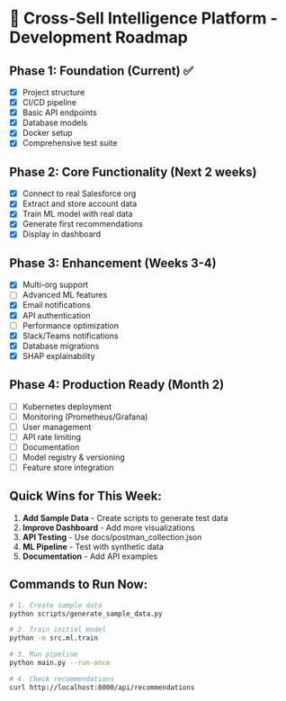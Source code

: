 # 🚀 Cross-Sell Intelligence Platform - Development Roadmap

## Phase 1: Foundation (Current) ✅
- [x] Project structure
- [x] CI/CD pipeline
- [x] Basic API endpoints
- [x] Database models
- [x] Docker setup
- [x] Comprehensive test suite

## Phase 2: Core Functionality (Next 2 weeks)
- [x] Connect to real Salesforce org
- [x] Extract and store account data
- [x] Train ML model with real data
- [x] Generate first recommendations
- [x] Display in dashboard

## Phase 3: Enhancement (Weeks 3-4)
- [x] Multi-org support
- [ ] Advanced ML features
- [x] Email notifications
- [x] API authentication
- [ ] Performance optimization
- [x] Slack/Teams notifications
- [x] Database migrations
- [x] SHAP explainability

## Phase 4: Production Ready (Month 2)
- [ ] Kubernetes deployment
- [ ] Monitoring (Prometheus/Grafana)
- [ ] User management
- [ ] API rate limiting
- [ ] Documentation
- [ ] Model registry & versioning
- [ ] Feature store integration

## Quick Wins for This Week:
1. **Add Sample Data** - Create scripts to generate test data
2. **Improve Dashboard** - Add more visualizations
3. **API Testing** - Use docs/postman_collection.json
4. **ML Pipeline** - Test with synthetic data
5. **Documentation** - Add API examples

## Commands to Run Now:
```bash
# 1. Create sample data
python scripts/generate_sample_data.py

# 2. Train initial model
python -m src.ml.train

# 3. Run pipeline
python main.py --run-once

# 4. Check recommendations
curl http://localhost:8000/api/recommendations
```
